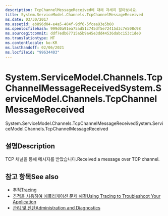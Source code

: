 ```yaml
---
description: TcpChannelMessageReceived에 대해 자세히 알아보세요.
title: System.ServiceModel.Channels.TcpChannelMessageReceived
ms.date: 03/30/2017
ms.assetid: eb896d04-e4a5-404f-9df6-5fcaa93e5b60
ms.openlocfilehash: 999d0a91ea75ad51c745df5e72415d3c7e508c98
ms.sourcegitcommit: ddf7edb67715a5b9a45e3dd44536dabc153c1de0
ms.translationtype: MT
ms.contentlocale: ko-KR
ms.lasthandoff: 02/06/2021
ms.locfileid: "99634403"
---
```

# <a name="systemservicemodelchannelstcpchannelmessagereceived"></a><span data-ttu-id="18ca7-103">System.ServiceModel.Channels.TcpChannelMessageReceived</span><span class="sxs-lookup"><span data-stu-id="18ca7-103">System.ServiceModel.Channels.TcpChannelMessageReceived</span></span>

<span data-ttu-id="18ca7-104">System.ServiceModel.Channels.TcpChannelMessageReceived</span><span class="sxs-lookup"><span data-stu-id="18ca7-104">System.ServiceModel.Channels.TcpChannelMessageReceived</span></span>  
  
## <a name="description"></a><span data-ttu-id="18ca7-105">설명</span><span class="sxs-lookup"><span data-stu-id="18ca7-105">Description</span></span>  

 <span data-ttu-id="18ca7-106">TCP 채널을 통해 메시지를 받았습니다.</span><span class="sxs-lookup"><span data-stu-id="18ca7-106">Received a message over TCP channel.</span></span>  
  
## <a name="see-also"></a><span data-ttu-id="18ca7-107">참고 항목</span><span class="sxs-lookup"><span data-stu-id="18ca7-107">See also</span></span>

- [<span data-ttu-id="18ca7-108">추적</span><span class="sxs-lookup"><span data-stu-id="18ca7-108">Tracing</span></span>](index.md)
- [<span data-ttu-id="18ca7-109">추적을 사용하여 애플리케이션 문제 해결</span><span class="sxs-lookup"><span data-stu-id="18ca7-109">Using Tracing to Troubleshoot Your Application</span></span>](using-tracing-to-troubleshoot-your-application.md)
- [<span data-ttu-id="18ca7-110">관리 및 진단</span><span class="sxs-lookup"><span data-stu-id="18ca7-110">Administration and Diagnostics</span></span>](../index.md)
